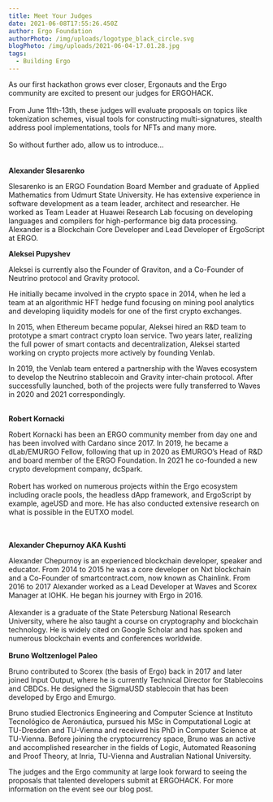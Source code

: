 ```yaml
---
title: Meet Your Judges
date: 2021-06-08T17:55:26.450Z
author: Ergo Foundation
authorPhoto: /img/uploads/logotype_black_circle.svg
blogPhoto: /img/uploads/2021-06-04-17.01.28.jpg
tags:
  - Building Ergo
---
```

<!--StartFragment-->

As our first hackathon grows ever closer, Ergonauts and the Ergo community are excited to present our judges for ERGOHACK.\
\
From June 11th-13th, these judges will evaluate proposals on topics like tokenization schemes, visual tools for constructing multi-signatures, stealth address pool implementations, tools for NFTs and many more.\
\
So without further ado, allow us to introduce…\
\
\
**Alexander Slesarenko**

Slesarenko is an ERGO Foundation Board Member and graduate of Applied Mathematics from Udmurt State University. He has extensive experience in software development as a team leader, architect and researcher. He worked as Team Leader at Huawei Research Lab focusing on developing languages and compilers for high-performance big data processing. Alexander is a Blockchain Core Developer and Lead Developer of ErgoScript at ERGO.

**Aleksei Pupyshev**

Aleksei is currently also the Founder of Graviton, and a Co-Founder of Neutrino protocol and Gravity protocol.

He initially became involved in the crypto space in 2014, when he led a team at an algorithmic HFT hedge fund focusing on mining pool analytics and developing liquidity models for one of the first crypto exchanges. 

In 2015, when Ethereum became popular, Aleksei hired an R&D team to prototype a smart contract crypto loan service. Two years later, realizing the full power of smart contacts and decentralization, Aleksei started working on crypto projects more actively by founding Venlab.

In 2019, the Venlab team entered a partnership with the Waves ecosystem to develop the Neutrino stablecoin and Gravity inter-chain protocol. After successfully launched, both of the projects were fully transferred to Waves in 2020 and 2021 correspondingly. 

\
**Robert Kornacki**

Robert Kornacki has been an ERGO community member from day one and has been involved with Cardano since 2017. In 2019, he became a dLab/EMURGO Fellow, following that up in 2020 as EMURGO’s Head of R&D and board member of the ERGO Foundation. In 2021 he co-founded a new crypto development company, dcSpark.\
\
Robert has worked on numerous projects within the Ergo ecosystem including oracle pools, the headless dApp framework, and ErgoScript by example, ageUSD and more. He has also conducted extensive research on what is possible in the EUTXO model.

\
\
**Alexander Chepurnoy AKA Kushti**

Alexander Chepurnoy is an experienced blockchain developer, speaker and educator. From 2014 to 2015 he was a core developer on Nxt blockchain and a Co-Founder of smartcontract.com, now known as Chainlink. From 2016 to 2017 Alexander worked as a Lead Developer at Waves and Scorex Manager at IOHK. He began his journey with Ergo in 2016.\
\
Alexander is a graduate of the State Petersburg National Research University, where he also taught a course on cryptography and blockchain technology. He is widely cited on Google Scholar and has spoken and numerous blockchain events and conferences worldwide.\
\
**Bruno Woltzenlogel Paleo**

Bruno contributed to Scorex (the basis of Ergo) back in 2017 and later joined Input Output, where he is currently Technical Director for Stablecoins and CBDCs. He designed the SigmaUSD stablecoin that has been developed by Ergo and Emurgo.

Bruno studied Electronics Engineering and Computer Science at Instituto Tecnológico de Aeronáutica, pursued his MSc in Computational Logic at TU-Dresden and TU-Vienna and received his PhD in Computer Science at TU-Vienna. Before joining the cryptocurrency space, Bruno was an active and accomplished researcher in the fields of Logic, Automated Reasoning and Proof Theory, at Inria, TU-Vienna and Australian National University.

The judges and the Ergo community at large look forward to seeing the proposals that talented developers submit at ERGOHACK. For more information on the event see our blog post. 

<!--EndFragment-->